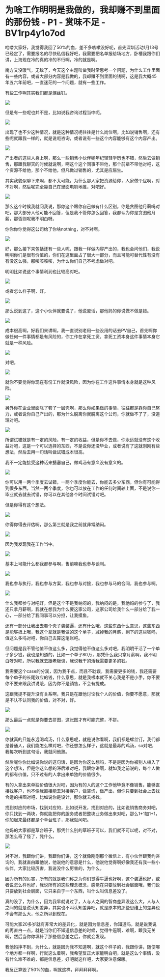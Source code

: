 # 为啥工作明明是我做的，我却赚不到里面的那份钱 - P1 - 赏味不足 - BV1rp4y1o7od

哈喽大家好，我觉得我回了50%的血，差不多咳嗽没好呃，首先深圳活动1月13号已经定了，需要报名的尽快私信我好吧，我需要把名单报给场地方，卧槽我跟你们讲，上海现在冷的真的冷的不行啊，冷的就是啊。

南方又没暖气，无敌了，今天这个主题叫做我时常思考一个问题，为什么工作里面有一些内容，或者大部分内容是我做的，我却赚不到里面的钱啊，这是我大概45年五六年前吧，一直迷茫的一个问题，就有一些工作。

有些工作啊其实我们都是螺丝钉。

![](img/8aaa08bab89e8bee78975c04210a8c72_1.png)

但是有一些呢也并不是，比如说我咨询过程当中呃。

![](img/8aaa08bab89e8bee78975c04210a8c72_3.png)

出现了也不少这种情况，就是这种情况呢往往是什么岗位啊，比如说销售啊，还有些呢就跟我一样的，就是说呃咨询，或者说有一些这个内容能够有这个内容产出。



![](img/8aaa08bab89e8bee78975c04210a8c72_5.png)

产出者的这些人身上啊，那么一些销售小伙伴呢年纪轻轻学历也不错，然后去做销售，那跟我聊天的时候就说啊，啊这个这个同事不带他，那个前辈不带他对吧，这个资源不给他，那个不给他，但凡做过销售的，尤其是应届生。

其实我貌似聊下来啊，都不太可能，为什么那人家把资源给你，人家做个屁啊，对不对啊，然后呢完全靠自己在里面电销地推，对吧好。



![](img/8aaa08bab89e8bee78975c04210a8c72_7.png)

那么这个时候我就问我说，那你这个跟你自己做有什么区别，你是贪图他月薪吗对吧，那大部分人他可能不回答，但是我不管你怎么回答，我都认为你是贪图他月薪，那否则呢我不明白呀。

你你你你觉得这公司给了你啥nothing，对不对啊。

![](img/8aaa08bab89e8bee78975c04210a8c72_9.png)

好，那么接下来包括还有一些人呢，跟我一样做内容产出的，我也会问他们，我说明明你们是很有价值的，你们在这里面占了很大一部分，而且可能可替代性有没有有没这么强，那咳咳咳咳，为什么你们自己不考虑做对吧。

明明比如说这个事情利润也比较高对吧。

![](img/8aaa08bab89e8bee78975c04210a8c72_11.png)

或者怎么样子啊，好。

![](img/8aaa08bab89e8bee78975c04210a8c72_13.png)

那么说到这了，这个小伙伴就要说了，他说废话，那他妈的你说做不做是错。

![](img/8aaa08bab89e8bee78975c04210a8c72_15.png)

成本很高啊，好我们来讲啊，我一直说别老用一些没用的话去PV自己，首先啊你做任何一件事情都是有风险的，你工作在拿死工资，拿死工资本身这件事情本身它就是一种风险。



![](img/8aaa08bab89e8bee78975c04210a8c72_17.png)

对吧。

![](img/8aaa08bab89e8bee78975c04210a8c72_19.png)

就你不要觉得你现在有份工作就没风险，因为你在工作这件事情本身就是这种风险。

![](img/8aaa08bab89e8bee78975c04210a8c72_21.png)

另外你在企业里面除了套了一层壳啊，那么你如果做的事情，往往都是靠你自己努力，或者说你自己产出的，那为什么脱离你就脱离这个公司，你就做不了了，没道理对吧。



![](img/8aaa08bab89e8bee78975c04210a8c72_23.png)

所谓试错就是有一定的风险，有一定的收益，但是你不去做，你永远就没有这个收益对吧，这是一个可以选择的东西，不是说你还没毕业，或者说有了这就刚刚有些想法，然后去用一句话叫做试错成本很高。

我不一定能接受这种话来搪塞自己，做鸡汤有意义没有意义的。

![](img/8aaa08bab89e8bee78975c04210a8c72_25.png)

你可以用一两个季度去试错，一两个季度你能去，你能去多少东西，但你有可能得到很多东西，当然一两个季度，你也可以放在工作的任何时间轴上面，不是说你一毕业就去就去试错，你可以在其他各个时间试错对吧。

但是你得有这个想法。

![](img/8aaa08bab89e8bee78975c04210a8c72_27.png)

你得你得去评估啊，那么第三就是我之前就非常纳闷。

![](img/8aaa08bab89e8bee78975c04210a8c72_29.png)

因为我发现我在工作当中。

![](img/8aaa08bab89e8bee78975c04210a8c72_31.png)

基本上可能什么都我都参与啊，售前嘛我也参与谈判。

![](img/8aaa08bab89e8bee78975c04210a8c72_33.png)

我也参与执行，我也参与方案，我也参与对接，我也参与马的合同，我也参与啊。

![](img/8aaa08bab89e8bee78975c04210a8c72_35.png)

什么我都参与对吧好，但是这个不是我纳闷的，我纳闷的是，我他妈的参与了，我还只拿月薪啊，我就在想我为什么要这家公司，这家公司给我什么一部分给了我一心，一部分给了我同事可以分担，让我摸鱼。

还有一部分让我出去套个壳子装装逼，还有什么哦，这些东西什么意思，这些东西是能够抵上哦，我这个拿就是我做的这个单子，减掉我的月薪，剩下的这些钱吗，值这么多吗对吧，你自己去算这笔账吧。

但问题是我不管他值不值这么多，我觉得他不值这么多对吧，我明明干活了一个单子多少钱，我也是知道的，比如一个单子80万，那凭什么我只拿月薪啊，我不明白呀对吧，所以我就去跟老板谈，我说我干的活我需要更多的钱。

我需要这个case的分润，因为我干点，而且不耽误，我需要更多的钱，我还需要每个单子的长尾效应的钱，什么意思，就是我根本就不关心我是不是小手，你不要你不要来跟我讲说哦，因为你不是销售，不会有提成。

这跟我提不提升没有关系啊，我只是在跟他讨论我个人的价值，你要不愿意，那就是不认不认同我的价值，对不对，好。



![](img/8aaa08bab89e8bee78975c04210a8c72_37.png)

那么最后一点就是你要去拼图，这张图才有可能完整，不拼。

![](img/8aaa08bab89e8bee78975c04210a8c72_39.png)

你就真的只能永远喝鸡汤，什么意思呢，就是说你看啊，我们都是螺丝钉，我们都是普通人，我们能怎么样对吧，你还想怎么样子，这就是最毒的鸡汤，so对吧，我每次听到这句话，我就问他熟。

然后呢你你比如说你说的这句话，是因为你这么想吗，不是是因为你被别人植入了这个想法，但是你这么想的滞后难对吧，我跟你讲啊，就如我之前说的，每个人做的都有价值，只不过有的人拿出来单独的价值很少。

有的人拿出来单独价值很大对吧，因为有的人的这个工作他毕竟不像销售，能够直接找客户，也不像我直接能去对接客户，做咨询，做产出，但你只要到社会上去找合适的拼图对吧，比如说你是设计，那你就去找找。

找到对应的市场，找到对应的，比如说开发，找到对应的，比如说销售商务对吧，你只找到一两块，你就能把你的服务或者把整块业务做出来对吧，那么1+1加1+1，你加起来最终都是个草台班子，那我就问吧。

他妈的大家都是草台班子，那凭什么别的草班子可以，我们就不可以呢，对不对，那怎么奇了怪了，凭什么。

![](img/8aaa08bab89e8bee78975c04210a8c72_41.png)

对不对，我跟你们讲，我跟你们讲，这个就像刚刚那个微信上，有小伙伴跟我约咨询的，我就直白跟他说，他说他的意思是什么，他说他觉得啊好像我还有我一些小伙伴，大家比较厉害，我说没什么厉害的，为什么。

因为所有的厉害，所有的就是我们称之为你们觉得牛逼也好啊，这个装逼也好，或者说怎么样也好，我说所有的这些理念概念，感觉在只要放到社会层面哦，我们说只要放到社会层面，它只来自于一个东西，叫什么叫信息差没了。

真的没了，为什么，因为我早就说过了，人与人之间的智商差异没这么大，人与人之间的就是说认知差异，其实也不叫认知差异吧，就是原本的那些思维上的差异也不会有那么大，他之所以到现在。

可能大家20多岁就有非常大的差异化，就是因为信息差，你知道吗，就是说我说的再直白一点，就是当你们不知道信息差的时候，觉得牛逼啊，难啊，跟我无关啊，然后当你你填补了那些信息差之后，你就会发现。

我他妈挣不到，为什么，就是因为我不知道啊，就这个样子的，我跟你讲，随便哪个地方都一样啊，行就这么着啊，我希望反正大家能明白吧，就是这么个事情，没有什么难不难的，都是信息差，好吧就这样吧，大家要注意保暖。

我反正算毁了50%的血，啊就这样，拜拜拜拜啊。
